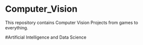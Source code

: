 # Computer_Vision
This repository contains Computer Vision Projects from games to everything. 

#Artificial Intelligence and Data Science 
